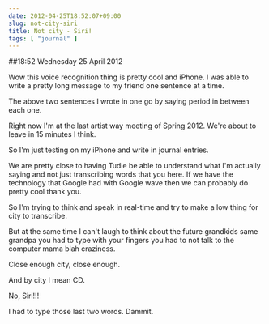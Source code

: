 ```yaml
---
date: 2012-04-25T18:52:07+09:00
slug: not-city-siri
title: Not city - Siri!
tags: [ "journal" ]
---
```


##18:52 Wednesday 25 April 2012

Wow this voice recognition thing is pretty cool and iPhone. I was able to write a pretty long message to my friend one sentence at a time.

The above two sentences I wrote in one go by saying period in between each one.

Right now I'm at the last artist way meeting of Spring 2012. We're about to leave in 15 minutes I think.

So I'm just testing on my iPhone and write in journal entries. 

We are pretty close to having Tudie be able to understand what I'm actually saying and not just transcribing words that you here. If we have the technology that Google had with Google wave then we can probably do pretty cool thank you.

So I'm trying to think and speak in real-time and try to make a low thing for city to transcribe.

But at the same time I can't laugh to think about the future grandkids same grandpa you had to type with your fingers you had to not talk to the computer mama blah craziness. 

Close enough city, close enough.

And by city I mean CD. 

No, Siri!!!

I had to type those last two words. Dammit.
